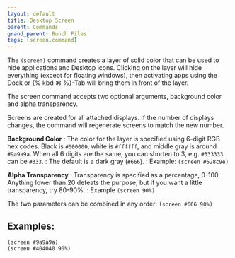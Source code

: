 ```yaml
---
layout: default
title: Desktop Screen
parent: Commands
grand_parent: Bunch Files
tags: [screen,command]
---
```

The `(screen)` command creates a layer of solid color that can be used to hide applications and Desktop icons. Clicking on the layer will hide everything (except for floating windows), then activating apps using the Dock or {% kbd ⌘ %}-Tab will bring them in front of the layer.

The screen command accepts two optional arguments, background color and alpha transparency.

Screens are created for all attached displays. If the number of displays changes, the command will regenerate screens to match the new number.

__Background Color__
: The color for the layer is specified using 6-digit RGB hex codes. Black is `#000000`, white is `#ffffff`, and middle gray is around `#9a9a9a`. When all 6 digits are the same, you can shorten to 3, e.g. `#333333` can be `#333`.
: The default is a dark gray (`#666`).
: Example: `(screen #528c9e)`

__Alpha Transparency__
: Transparency is specified as a percentage, 0-100. Anything lower than 20 defeats the purpose, but if you want a little transparency, try 80-90%.
: Example `(screen 90%)`

The two parameters can be combined in any order: `(screen #666 90%)`

## Examples:

```bunch
(screen #9a9a9a)
(screen #404040 90%)
```
